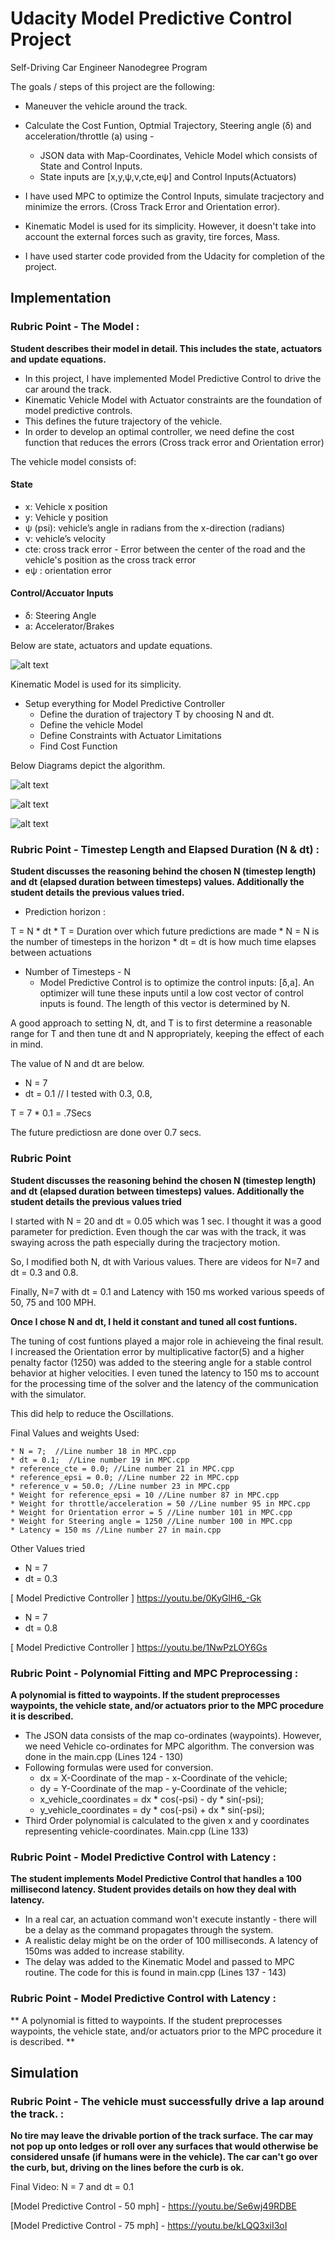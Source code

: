 # Udacity Model Predictive Control Project
Self-Driving Car Engineer Nanodegree Program

[//]: # (Image References)
[image1]: ./output_images/MPC_Algorithm_PNG.png
[image2]: ./output_images/vehicle_model_equation.png
[image3]: ./output_images/MPC_Algorithm_Step1.png
[image4]: ./output_images/MPC_Algorithm_Step2.png
[image5]: ./output_images/MPC_Algorithm_Step3.png
[image6]: ./output_images/Vehicle_State.png 

The goals / steps of this project are the following:

* Maneuver the vehicle around the track.
* Calculate the Cost Funtion, Optmial Trajectory, Steering angle (δ) and acceleration/throttle (a) using - 
	* JSON data with Map-Coordinates, Vehicle Model which consists of State and Control Inputs.
	* State inputs are [x,y,ψ,v,cte,eψ] and Control Inputs(Actuators)


* I have used MPC to optimize the Control Inputs, simulate tracjectory and minimize the errors. (Cross Track Error and Orientation error).
* Kinematic Model is used for its simplicity. However, it doesn't take into account the external forces such as gravity, tire forces, Mass.
* I have used starter code provided from the Udacity for completion of the project. 

## Implementation
### Rubric Point - The Model : 

**Student describes their model in detail. This includes the state, actuators and update equations.**

* In this project, I have implemented Model Predictive Control to drive the car around the track. 
* Kinematic Vehicle Model with Actuator constraints are the foundation of model predictive controls. 
* This defines the future trajectory of the vehicle. 
* In order to develop an optimal controller, we need define the cost function that reduces the errors (Cross track error and Orientation error)

The vehicle model consists of:
#### State 

* x: Vehicle x position
* y: Vehicle y position
* ψ (psi): vehicle’s angle in radians from the x-direction (radians)
* ν: vehicle’s velocity
* cte: cross track error - Error between the center of the road and the vehicle's position as the cross track error
* eψ : orientation error 

#### Control/Accuator Inputs 

* δ: Steering Angle 
* a: Accelerator/Brakes

Below are state, actuators and update equations.

![alt text][image2]

Kinematic Model is used for its simplicity. 

* Setup everything for Model Predictive Controller
	* Define the duration of trajectory T by choosing N and dt.
	* Define the vehicle Model
	* Define Constraints with Actuator Limitations
	* Find Cost Function

Below Diagrams depict the algorithm.

![alt text][image3]

![alt text][image4]

![alt text][image5]


### Rubric Point - Timestep Length and Elapsed Duration (N & dt) : 

**Student discusses the reasoning behind the chosen N (timestep length) and dt (elapsed duration between timesteps) values. Additionally the student details the previous values tried.**

* Prediction horizon : 

T = N * dt
	* T = Duration over which future predictions are made
	* N = N is the number of timesteps in the horizon
	* dt = dt is how much time elapses between actuations

* Number of Timesteps -  N
	* Model Predictive Control is to optimize the control inputs: [δ,a]. An optimizer will tune these inputs until a low cost vector of control inputs is found. The length of this vector is determined by N.

A good approach to setting N, dt, and T is to first determine a reasonable range for T and then tune dt and N appropriately, keeping the effect of each in mind. 

The value of N and dt are below.

* N = 7
* dt = 0.1 // I tested with 0.3, 0.8,

T = 7 * 0.1 = .7Secs

The future predictiosn are done over 0.7 secs.

### Rubric Point

**Student discusses the reasoning behind the chosen N (timestep length) and dt (elapsed duration between timesteps) values. Additionally the student details the previous values tried** 
  
I started with N = 20 and dt = 0.05 which was 1 sec. I thought it was a good parameter for prediction. Even though the car was with the track, it was swaying across the path especially during the tracjectory motion.

So, I modified both N, dt with Various values. There are videos for N=7 and dt = 0.3 and 0.8. 

Finally, N=7 with dt = 0.1 and Latency with 150 ms worked various speeds of 50, 75 and 100 MPH. 

**Once I chose N and dt, I held it constant and tuned all cost funtions.**

The tuning of cost funtions played a major role in achieveing the final result. I increased the Orientation error by multiplicative factor(5) and a higher penalty factor (1250) was added to the steering angle for a stable control behavior at higher velocities. I even tuned the latency to 150 ms to account for the processing time of the solver and the latency of the communication with the simulator. 

This did help to reduce the Oscillations.

Final Values and weights Used: 

	* N = 7;  //Line number 18 in MPC.cpp
	* dt = 0.1;  //Line number 19 in MPC.cpp 
	* reference_cte = 0.0; //Line number 21 in MPC.cpp 
	* reference_epsi = 0.0; //Line number 22 in MPC.cpp 
	* reference_v = 50.0; //Line number 23 in MPC.cpp 
	* Weight for reference_epsi = 10 //Line number 87 in MPC.cpp
	* Weight for throttle/acceleration = 50 //Line number 95 in MPC.cpp  
	* Weight for Orientation error = 5 //Line number 101 in MPC.cpp 
	* Weight for Steering angle = 1250 //Line number 100 in MPC.cpp 
	* Latency = 150 ms //Line number 27 in main.cpp 


Other Values tried

* N = 7
* dt = 0.3

[ Model Predictive Controller ] https://youtu.be/0KyGlH6_-Gk

* N = 7
* dt = 0.8

[ Model Predictive Controller ] https://youtu.be/1NwPzLOY6Gs





### Rubric Point - Polynomial Fitting and MPC Preprocessing : 

**A polynomial is fitted to waypoints. If the student preprocesses waypoints, the vehicle state, and/or actuators prior to the MPC procedure it is described.**

* The JSON data consists of the map co-ordinates (waypoints). However, we need Vehicle co-ordinates for MPC algorithm. The conversion was done in the main.cpp (Lines 124 - 130)
* Following formulas were used for conversion.
	* dx = X-Coordinate of the map - x-Coordinate of the vehicle;
    * dy = Y-Coordinate of the map - y-Coordinate of the vehicle;
    * x_vehicle_coordinates = dx * cos(-psi) - dy * sin(-psi);
    * y_vehicle_coordinates = dy * cos(-psi) + dx * sin(-psi);
* Third Order polynomial is calculated to the given x and y coordinates representing vehicle-coordinates. Main.cpp (Line 133)


### Rubric Point - Model Predictive Control with Latency : 

**The student implements Model Predictive Control that handles a 100 millisecond latency. Student provides details on how they deal with latency.**

* In a real car, an actuation command won't execute instantly - there will be a delay as the command propagates through the system.
* A realistic delay might be on the order of 100 milliseconds. A latency of 150ms was added to increase stability.
* The delay was added to the Kinematic Model and passed to MPC routine. The code for this is found in main.cpp (Lines 137 - 143)


### Rubric Point - Model Predictive Control with Latency : 

** A polynomial is fitted to waypoints.
If the student preprocesses waypoints, the vehicle state, and/or actuators prior to the MPC procedure it is described. **




## Simulation
### Rubric Point - The vehicle must successfully drive a lap around the track. : 

**No tire may leave the drivable portion of the track surface. The car may not pop up onto ledges or roll over any surfaces that would otherwise be considered unsafe (if humans were in the vehicle).
The car can't go over the curb, but, driving on the lines before the curb is ok.**


Final Video: N = 7 and dt = 0.1 

[Model Predictive Control - 50 mph] - https://youtu.be/Se6wj49RDBE

[Model Predictive Control - 75 mph] - https://youtu.be/kLQQ3xiI3oI






